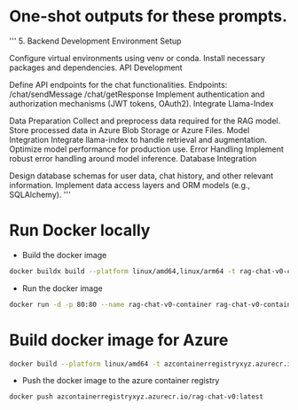# One-shot outputs for these prompts.

'''
5. Backend Development
Environment Setup

Configure virtual environments using venv or conda.
Install necessary packages and dependencies.
API Development

Define API endpoints for the chat functionalities.
Endpoints:
/chat/sendMessage
/chat/getResponse
Implement authentication and authorization mechanisms (JWT tokens, OAuth2).
Integrate Llama-Index

Data Preparation
Collect and preprocess data required for the RAG model.
Store processed data in Azure Blob Storage or Azure Files.
Model Integration
Integrate llama-index to handle retrieval and augmentation.
Optimize model performance for production use.
Error Handling
Implement robust error handling around model inference.
Database Integration

Design database schemas for user data, chat history, and other relevant information.
Implement data access layers and ORM models (e.g., SQLAlchemy).
'''

# Run Docker locally
- Build the docker image
```bash
docker buildx build --platform linux/amd64,linux/arm64 -t rag-chat-v0-container/rag-chat-v0:latest --load .
```
- Run the docker image
```bash
docker run -d -p 80:80 --name rag-chat-v0-container rag-chat-v0-container/rag-chat-v0:latest
```

# Build docker image for Azure
```bash
docker build --platform linux/amd64 -t azcontainerregistryxyz.azurecr.io/rag-chat-v0:latest .
```
- Push the docker image to the azure container registry
```bash
docker push azcontainerregistryxyz.azurecr.io/rag-chat-v0:latest
```